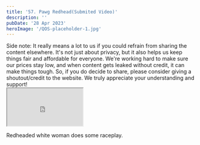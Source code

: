 ```yaml
---
title: '57. Pawg Redhead(Submited Video)'
description: ''
pubDate: '28 Apr 2023'
heroImage: '/QOS-placeholder-1.jpg'
---
```

<div class="video_paragraph_header"> Side note: It really means a lot to us if you could refrain from sharing the content elsewhere. It's not just about privacy, but it also helps us keep things fair and affordable for everyone. We're working hard to make sure our prices stay low, and when content gets leaked without credit, it can make things tough. So, if you do decide to share, please consider giving a shoutout/credit to the website. We truly appreciate your understanding and support!</div>

<iframe src="https://drive.google.com/file/d/17WwxgA2SL09rjU74-WE8JvvpA-7b3_JS/preview" width="200" height="100" allow="autoplay" allowfullscreen="allowfullscreen"></iframe>

Redheaded white woman does some raceplay.
<br>
<br>
<!---<a class="read_more" href="https://drive.google.com/file/d/17WwxgA2SL09rjU74-WE8JvvpA-7b3_JS/view?usp=sharing">Download</a>--->
